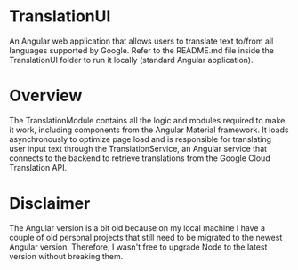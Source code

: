 # TranslationUI
An Angular web application that allows users to translate text to/from all languages supported by Google. Refer to the README.md file inside the TranslationUI folder to run it locally (standard Angular application).

# Overview
The TranslationModule contains all the logic and modules required to make it work, including components from the Angular Material framework. It loads asynchronously to optimize page load and is responsible for translating user input text through the TranslationService, an Angular service that connects to the backend to retrieve translations from the Google Cloud Translation API.

# Disclaimer
The Angular version is a bit old because on my local machine I have a couple of old personal projects that still need to be migrated to the newest Angular version. Therefore, I wasn't free to upgrade Node to the latest version without breaking them.
